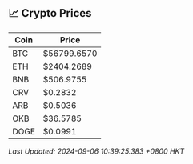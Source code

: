 ## 📈 Crypto Prices

| Coin | Price |
| ---- | ----- |
| BTC | $56799.6570 |
| ETH | $2404.2689 |
| BNB | $506.9755 |
| CRV | $0.2832 |
| ARB | $0.5036 |
| OKB | $36.5785 |
| DOGE | $0.0991 |

_Last Updated: 2024-09-06 10:39:25.383 +0800 HKT_